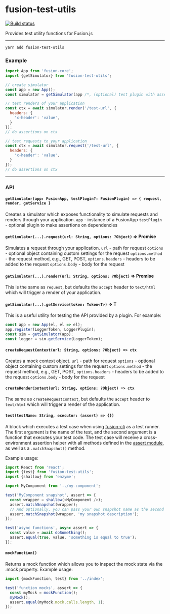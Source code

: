 # fusion-test-utils

[![Build status](https://badge.buildkite.com/830e5ff24d46977835ad18ae693019740e07413e091581905e.svg?branch=master)](https://buildkite.com/uberopensource/fusion-test-utils)

Provides test utility functions for Fusion.js

---

```sh
yarn add fusion-test-utils
```

### Example

```js
import App from 'fusion-core';
import {getSimulator} from 'fusion-test-utils';

// create simulator
const app = new App();
const simulator = getSimulator(app /*, (optional) test plugin with assertions on dependencies */);

// test renders of your application
const ctx = await simulator.render('/test-url', {
  headers: {
    'x-header': 'value',
  }
});
// do assertions on ctx

// test requests to your application
const ctx = await simulator.request('/test-url', {
  headers: {
    'x-header': 'value',
  }
});
// do assertions on ctx
```

---

### API

#### `getSimulator(app: FusionApp, testPlugin?: FusionPlugin) => { request, render, getService }`

Creates a simulator which exposes functionality to simulate requests and renders through your application.
`app` - instance of a FusionApp
`testPlugin` - optional plugin to make assertions on dependencies

#### `getSimulator(...).request(url: String, options: ?Object)` => Promise<ctx>

Simulates a request through your application.
`url` - path for request
`options` - optional object containing custom settings for the request
`options.method` - the request method, e.g., GET, POST,
`options.headers` - headers to be added to the request
`options.body` - body for the request

#### `getSimulator(...).render(url: String, options: ?Object)` => Promise<ctx>

This is the same as `request`, but defaults the `accept` header to `text/html` which will trigger a render of your application.

#### `getSimulator(...).getService(token: Token<T>)` => T

This is a useful utility for testing the API provided by a plugin. For example:

```js
const app = new App(el, el => el);
app.register(LoggerToken, LoggerPlugin);
const sim = getSimulator(app);
const logger = sim.getService(LoggerToken);
```

#### `createRequestContext(url: String, options: ?Object) => ctx`

Creates a mock context object.
`url` - path for request
`options` - optional object containing custom settings for the request
`options.method` - the request method, e.g., GET, POST,
`options.headers` - headers to be added to the request
`options.body` - body for the request


#### `createRenderContext(url: String, options: ?Object) => ctx`

The same as `createRequestContext`, but defaults the `accept` header to `text/html` which will trigger a render of the application.

#### `test(testName: String, executor: (assert) => {})`

A block which executes a test case when using [fusion-cli](https://github.com/fusionjs/fusion-cli) as a test runner. The first argument is the name of the test, and the second argument is a function that executes your test code. The test case will receive a cross-environment assertion helper with all methods defined in the [assert module](https://nodejs.org/api/assert.html), as well as a `.matchSnapshot()` method.

Example usage:
```js
import React from 'react';
import {test} from 'fusion-test-utils';
import {shallow} from 'enzyme';

import MyComponent from '../my-component';

test('MyComponent snapshot', assert => {
  const wrapper = shallow(<MyComponent />);
  assert.matchSnapshot(wrapper);
  // And optionally, you can pass your own snapshot name as the second argument
  assert.matchSnapshot(wrapper, 'my snapshot description');
});

test('async functions', async assert => {
  const value = await doSomething();
  assert.equal(true, value, 'something is equal to true');
});
```

#### `mockFunction()`

Returns a mock function which allows you to inspect the mock state via the .mock property.
Example usage:
```js
import {mockFunction, test} from '../index';

test('function mocks', assert => {
  const myMock = mockFunction();
  myMock();
  assert.equal(myMock.mock.calls.length, 1);
});
```
